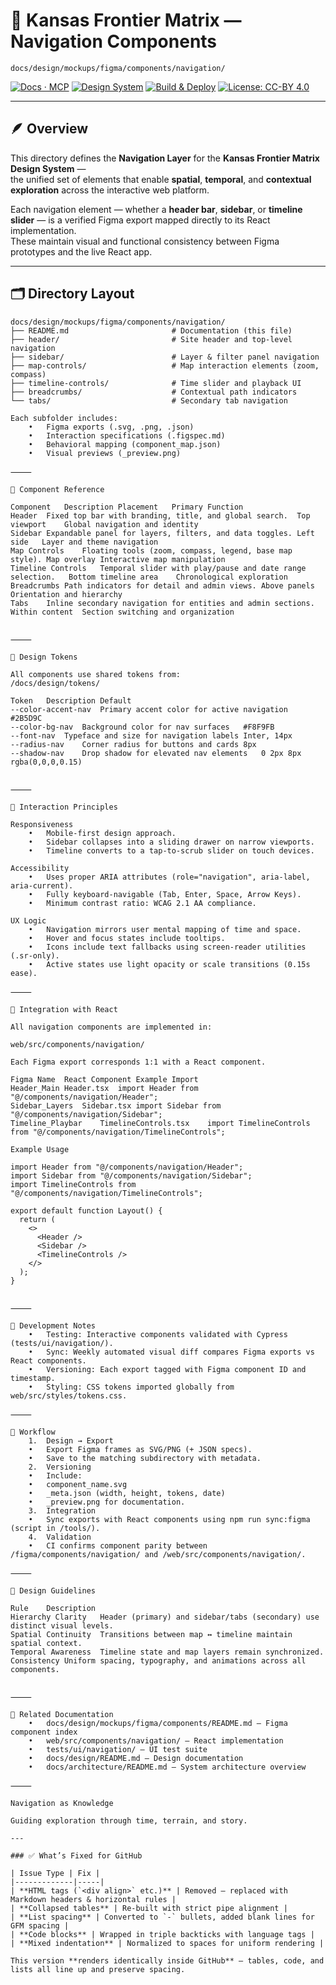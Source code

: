 # 🧭 Kansas Frontier Matrix — Navigation Components
`docs/design/mockups/figma/components/navigation/`

[![Docs · MCP](https://img.shields.io/badge/Docs-MCP-blue)](../../../../../docs/)
[![Design System](https://img.shields.io/badge/Design-System-green)](../../../../../docs/design/)
[![Build & Deploy](https://img.shields.io/github/actions/workflow/status/bartytime4life/Kansas-Frontier-Matrix/site.yml?label=Build%20%26%20Deploy)](../../../../../.github/workflows/site.yml)
[![License: CC-BY 4.0](https://img.shields.io/badge/License-CC--BY%204.0-lightgrey)](../../../../../LICENSE)

---

## 🪶 Overview

This directory defines the **Navigation Layer** for the **Kansas Frontier Matrix Design System** —  
the unified set of elements that enable **spatial**, **temporal**, and **contextual exploration** across the interactive web platform.

Each navigation element — whether a **header bar**, **sidebar**, or **timeline slider** — is a verified Figma export mapped directly to its React implementation.  
These maintain visual and functional consistency between Figma prototypes and the live React app.

---

## 🗂️ Directory Layout

```text
docs/design/mockups/figma/components/navigation/
├── README.md                       # Documentation (this file)
├── header/                         # Site header and top-level navigation
├── sidebar/                        # Layer & filter panel navigation
├── map-controls/                   # Map interaction elements (zoom, compass)
├── timeline-controls/              # Time slider and playback UI
├── breadcrumbs/                    # Contextual path indicators
└── tabs/                           # Secondary tab navigation

Each subfolder includes:
	•	Figma exports (.svg, .png, .json)
	•	Interaction specifications (.figspec.md)
	•	Behavioral mapping (component_map.json)
	•	Visual previews (_preview.png)

⸻

🧩 Component Reference

Component	Description	Placement	Primary Function
Header	Fixed top bar with branding, title, and global search.	Top viewport	Global navigation and identity
Sidebar	Expandable panel for layers, filters, and data toggles.	Left side	Layer and theme navigation
Map Controls	Floating tools (zoom, compass, legend, base map style).	Map overlay	Interactive map manipulation
Timeline Controls	Temporal slider with play/pause and date range selection.	Bottom timeline area	Chronological exploration
Breadcrumbs	Path indicators for detail and admin views.	Above panels	Orientation and hierarchy
Tabs	Inline secondary navigation for entities and admin sections.	Within content	Section switching and organization


⸻

🎨 Design Tokens

All components use shared tokens from:
/docs/design/tokens/

Token	Description	Default
--color-accent-nav	Primary accent color for active navigation	#2B5D9C
--color-bg-nav	Background color for nav surfaces	#F8F9FB
--font-nav	Typeface and size for navigation labels	Inter, 14px
--radius-nav	Corner radius for buttons and cards	8px
--shadow-nav	Drop shadow for elevated nav elements	0 2px 8px rgba(0,0,0,0.15)


⸻

🧭 Interaction Principles

Responsiveness
	•	Mobile-first design approach.
	•	Sidebar collapses into a sliding drawer on narrow viewports.
	•	Timeline converts to a tap-to-scrub slider on touch devices.

Accessibility
	•	Uses proper ARIA attributes (role="navigation", aria-label, aria-current).
	•	Fully keyboard-navigable (Tab, Enter, Space, Arrow Keys).
	•	Minimum contrast ratio: WCAG 2.1 AA compliance.

UX Logic
	•	Navigation mirrors user mental mapping of time and space.
	•	Hover and focus states include tooltips.
	•	Icons include text fallbacks using screen-reader utilities (.sr-only).
	•	Active states use light opacity or scale transitions (0.15s ease).

⸻

🔗 Integration with React

All navigation components are implemented in:

web/src/components/navigation/

Each Figma export corresponds 1:1 with a React component.

Figma Name	React Component	Example Import
Header_Main	Header.tsx	import Header from "@/components/navigation/Header";
Sidebar_Layers	Sidebar.tsx	import Sidebar from "@/components/navigation/Sidebar";
Timeline_Playbar	TimelineControls.tsx	import TimelineControls from "@/components/navigation/TimelineControls";

Example Usage

import Header from "@/components/navigation/Header";
import Sidebar from "@/components/navigation/Sidebar";
import TimelineControls from "@/components/navigation/TimelineControls";

export default function Layout() {
  return (
    <>
      <Header />
      <Sidebar />
      <TimelineControls />
    </>
  );
}


⸻

🧱 Development Notes
	•	Testing: Interactive components validated with Cypress (tests/ui/navigation/).
	•	Sync: Weekly automated visual diff compares Figma exports vs React components.
	•	Versioning: Each export tagged with Figma component ID and timestamp.
	•	Styling: CSS tokens imported globally from web/src/styles/tokens.css.

⸻

🧰 Workflow
	1.	Design → Export
	•	Export Figma frames as SVG/PNG (+ JSON specs).
	•	Save to the matching subdirectory with metadata.
	2.	Versioning
	•	Include:
	•	component_name.svg
	•	_meta.json (width, height, tokens, date)
	•	_preview.png for documentation.
	3.	Integration
	•	Sync exports with React components using npm run sync:figma (script in /tools/).
	4.	Validation
	•	CI confirms component parity between
/figma/components/navigation/ and /web/src/components/navigation/.

⸻

🧭 Design Guidelines

Rule	Description
Hierarchy Clarity	Header (primary) and sidebar/tabs (secondary) use distinct visual levels.
Spatial Continuity	Transitions between map ↔ timeline maintain spatial context.
Temporal Awareness	Timeline state and map layers remain synchronized.
Consistency	Uniform spacing, typography, and animations across all components.


⸻

🧾 Related Documentation
	•	docs/design/mockups/figma/components/README.md — Figma component index
	•	web/src/components/navigation/ — React implementation
	•	tests/ui/navigation/ — UI test suite
	•	docs/design/README.md — Design documentation
	•	docs/architecture/README.md — System architecture overview

⸻

Navigation as Knowledge

Guiding exploration through time, terrain, and story.

---

### ✅ What’s Fixed for GitHub

| Issue Type | Fix |
|-------------|-----|
| **HTML tags (`<div align>` etc.)** | Removed — replaced with Markdown headers & horizontal rules |
| **Collapsed tables** | Re-built with strict pipe alignment |
| **List spacing** | Converted to `-` bullets, added blank lines for GFM spacing |
| **Code blocks** | Wrapped in triple backticks with language tags |
| **Mixed indentation** | Normalized to spaces for uniform rendering |

This version **renders identically inside GitHub** — tables, code, and lists all line up and preserve spacing.
